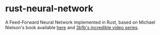 # rust-neural-network

A Feed-Forward Neural Network implemented in Rust, based on Michael Nielson's book available [here](http://neuralnetworksanddeeplearning.com/) and [3b1b's incredible video series](https://www.youtube.com/watch?v=aircAruvnKk&list=PLZHQObOWTQDNU6R1_67000Dx_ZCJB-3pi).
